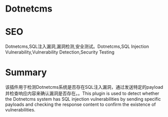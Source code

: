 # Dotnetcms
# SEO
Dotnetcms,SQL注入漏洞,漏洞检测,安全测试。Dotnetcms,SQL Injection Vulnerability,Vulnerability Detection,Security Testing
# Summary
该插件用于检测Dotnetcms系统是否存在SQL注入漏洞，通过发送特定的payload并检查响应内容来确认漏洞是否存在。。This plugin is used to detect whether the Dotnetcms system has SQL injection vulnerabilities by sending specific payloads and checking the response content to confirm the existence of vulnerabilities.

